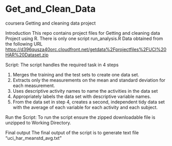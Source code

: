 # Get_and_Clean_Data
coursera Getting and cleaning data project

Introduction
This repo contains project files for Getting and cleaning data Project using R.
There is only one script run_analysis.R
Data obtained from the following URL https://d396qusza40orc.cloudfront.net/getdata%2Fprojectfiles%2FUCI%20HAR%20Dataset.zip

Script:
The script handles the required task in 4 steps
1.	Merges the training and the test sets to create one data set.
2.	Extracts only the measurements on the mean and standard deviation for each measurement. 
3.	Uses descriptive activity names to name the activities in the data set
4.	Appropriately labels the data set with descriptive variable names. 
5.	From the data set in step 4, creates a second, independent tidy data set with the average of each variable for each activity and each subject.

Run the Script:
To run the script ensure the zipped downloadable file is unzipped to Working Directory. 

Final output
The final output of the script is to generate text file “uci_har_meanstd_avg.txt”
